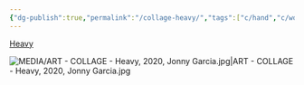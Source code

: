 ```yaml
---
{"dg-publish":true,"permalink":"/collage-heavy/","tags":["c/hand","c/woman","c/abstract","c/body","c/subway","collage/year-2020","collage/lost"],"created":"2024-06-28T12:56:49.000-04:00","updated":"2025-09-10T10:31:37.750-04:00"}
---
```



[Heavy](https://www.instagram.com/p/CA61AtQh310/)

![MEDIA/ART - COLLAGE - Heavy, 2020, Jonny Garcia.jpg|ART - COLLAGE - Heavy, 2020, Jonny Garcia.jpg](/img/user/MEDIA/ART%20-%20COLLAGE%20-%20Heavy,%202020,%20Jonny%20Garcia.jpg)